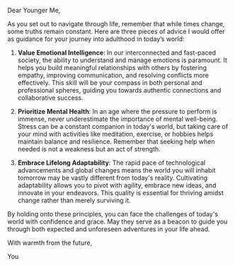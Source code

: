 Dear Younger Me,


As you set out to navigate through life, remember that while times change, some truths remain constant. Here are three pieces of advice I would offer as guidance for your journey into adulthood in today’s world:


1. **Value Emotional Intelligence**: In our interconnected and fast-paced society, the ability to understand and manage emotions is paramount. It helps you build meaningful relationships with others by fostering empathy, improving communication, and resolving conflicts more effectively. This skill will be your compass in both personal and professional spheres, guiding you towards authentic connections and collaborative success.


2. **Prioritize Mental Health**: In an age where the pressure to perform is immense, never underestimate the importance of mental well-being. Stress can be a constant companion in today's world, but taking care of your mind with activities like meditation, exercise, or hobbies helps maintain balance and resilience. Remember that seeking help when needed is not a weakness but an act of strength.


3. **Embrace Lifelong Adaptability**: The rapid pace of technological advancements and global changes means the world you will inhabit tomorrow may be vastly different from today's reality. Cultivating adaptability allows you to pivot with agility, embrace new ideas, and innovate in your endeavors. This quality is essential for thriving amidst change rather than merely surviving it.


By holding onto these principles, you can face the challenges of today's world with confidence and grace. May they serve as a beacon to guide you through both expected and unforeseen adventures in your life ahead.

With warmth from the future,

You